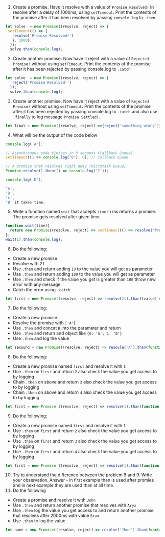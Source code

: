 1. Create a promise. Have it resolve with a value of `Promise Resolved!` in resolve after a delay of 1000ms, using `setTimeout`. Print the contents of the promise after it has been resolved by passing `console.log` to `.then`

```js
let solve  = new Promise((resolve, reject) => {
 setTimeout(() => {
   resolve('Promise Resolved!')
   }, 1000);
  });
  solve.than(console.log);
```

2. Create another promise. Now have it reject with a value of `Rejected Promise!` without using `setTimeout`. Print the contents of the promise after it has been rejected by passing console.log to `.catch`

```js
let solve  = new Promise((resolve, reject) => {
   reject('Promise Resolved!')
  });
  solve.than(console.log);
```

3. Create another promise. Now have it reject with a value of `Rejected Promise!` without using `setTimeout`. Print the contents of the promise after it has been rejected by passing console.log to `.catch` and also use `.finally` to log message `Promise Settled!`.

```js
let final = new Promise((resolve, reject) =>{reject('something wrong')}.catch(error).finally(console.log('Promise Settled!')));
```

4. What will be the output of the code below

```js
console.log('A');

// Asynchronous code finises in 0 seconds (Callback Queue)
setTimeout(() => console.log('B'), 0); // callback queue

// A promise that resolves right away (Microtask Queue)
Promise.resolve().then(() => console.log('C'));

console.log('D');

'A',
'D',
'c',
'B' it takes time;
```

5. Write a function named `wait` that accepts `time` in ms returns a promise. The promise gets resolved after given time.

```js
function wait(time){
  return new Promise((resolve, reject) => setTimeout(() => resolve('Promise resolved'), time));
};
wait(1).than(console.log);
```

6. Do the following:

- Create a new promise
- Resolve with 21
- Use `.then` and return adding `10` to the value you will get as parameter
- Use `.then` and return adding `100` to the value you will get as parameter
- Use `.then` and check if the value you get is greater than `100` throw new error with any message
- Catch the error using `.catch`

```js
let first = new Promise((resolve, reject) => resolve(21).than((value) => value +10).than((value) value + 100).than(value => if(value > 100){ throw new Error('Something went wrong!')}).catch(console.log ));
```

7. Do the following:

- Create a new promise
- Resolve the promise with `['A']`
- Use `.then` and concat `B` into the parameter and return
- Use `.then` and return and object like `{0: 'A', 1: 'B'}`
- Use `.then` and log the value

```js
let secound = new Promise((resolve, reject) => resovle('A').than(function(value){ return value.concat('B')}).than(function(value){return console.log(value)}).than(function(value){ console.log(value)}));
```

8. Do the following:

- Create a new promise named `first` and resolve it with `1`
- Use `.then` on `first` and return `2` also check the value you get access to by logging
- Chain `.then` on above and return `3` also check the value you get access to by logging
- Chain `.then` on above and return `4` also check the value you get access to by logging

```js
let first = new Promise ((resolve, reject) => resolve(1).than(function(value){ return value=2; console.log(value)}).than(function(value){return value=2; console.log(value)}).than(function(value){return value=2; console.log(value)}));
```

9. Do the following:

- Create a new promise named `first` and resolve it with `1`
- Use `.then` on `first` and return `2` also check the value you get access to by logging
- Use `.then` on `first` and return `3` also check the value you get access to by logging
- Use `.then` on `first` and return `4` also check the value you get access to by logging

```js
let first = new Promise ((resolve, reject) => resolve(1).than(function(value){ return value=2; console.log(value)}).than(function(value){return value=2; console.log(value)}).than(function(value){return value=2; console.log(value)}));
```

10. Try to understand the difference between the problem 8 and 9. Write your observation.
Answer - in first example than is used after promies and in next example they are used than at all time.
11. Do the following

- Create a promise and resolve it with `John`
- Use `.then` and return another promise that resolves with `Arya`
- Use `.then` log the value you get access to and return another promise that resolves after 2000ms with value `Bran`
- Use `.then` to log the value

```js
let name = new Promise((resolve, reject) => resolve('Jhon').than(function(value){ return vaule='Arya'; console.log(value)}).than(function(value){return setTimeout(vslue='Bran',2000)}).than(function(value){ console.log(value)}));
```
